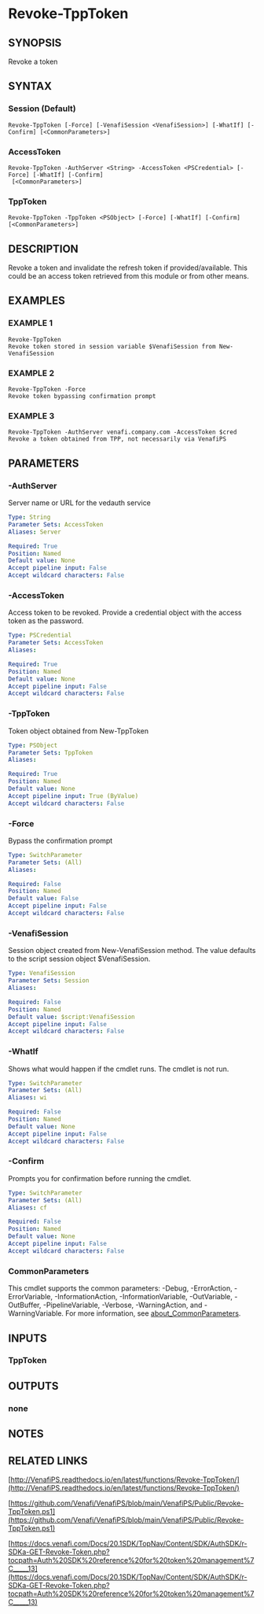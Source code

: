 # Revoke-TppToken

## SYNOPSIS
Revoke a token

## SYNTAX

### Session (Default)
```
Revoke-TppToken [-Force] [-VenafiSession <VenafiSession>] [-WhatIf] [-Confirm] [<CommonParameters>]
```

### AccessToken
```
Revoke-TppToken -AuthServer <String> -AccessToken <PSCredential> [-Force] [-WhatIf] [-Confirm]
 [<CommonParameters>]
```

### TppToken
```
Revoke-TppToken -TppToken <PSObject> [-Force] [-WhatIf] [-Confirm] [<CommonParameters>]
```

## DESCRIPTION
Revoke a token and invalidate the refresh token if provided/available.
This could be an access token retrieved from this module or from other means.

## EXAMPLES

### EXAMPLE 1
```
Revoke-TppToken
Revoke token stored in session variable $VenafiSession from New-VenafiSession
```

### EXAMPLE 2
```
Revoke-TppToken -Force
Revoke token bypassing confirmation prompt
```

### EXAMPLE 3
```
Revoke-TppToken -AuthServer venafi.company.com -AccessToken $cred
Revoke a token obtained from TPP, not necessarily via VenafiPS
```

## PARAMETERS

### -AuthServer
Server name or URL for the vedauth service

```yaml
Type: String
Parameter Sets: AccessToken
Aliases: Server

Required: True
Position: Named
Default value: None
Accept pipeline input: False
Accept wildcard characters: False
```

### -AccessToken
Access token to be revoked. 
Provide a credential object with the access token as the password.

```yaml
Type: PSCredential
Parameter Sets: AccessToken
Aliases:

Required: True
Position: Named
Default value: None
Accept pipeline input: False
Accept wildcard characters: False
```

### -TppToken
Token object obtained from New-TppToken

```yaml
Type: PSObject
Parameter Sets: TppToken
Aliases:

Required: True
Position: Named
Default value: None
Accept pipeline input: True (ByValue)
Accept wildcard characters: False
```

### -Force
Bypass the confirmation prompt

```yaml
Type: SwitchParameter
Parameter Sets: (All)
Aliases:

Required: False
Position: Named
Default value: False
Accept pipeline input: False
Accept wildcard characters: False
```

### -VenafiSession
Session object created from New-VenafiSession method. 
The value defaults to the script session object $VenafiSession.

```yaml
Type: VenafiSession
Parameter Sets: Session
Aliases:

Required: False
Position: Named
Default value: $script:VenafiSession
Accept pipeline input: False
Accept wildcard characters: False
```

### -WhatIf
Shows what would happen if the cmdlet runs.
The cmdlet is not run.

```yaml
Type: SwitchParameter
Parameter Sets: (All)
Aliases: wi

Required: False
Position: Named
Default value: None
Accept pipeline input: False
Accept wildcard characters: False
```

### -Confirm
Prompts you for confirmation before running the cmdlet.

```yaml
Type: SwitchParameter
Parameter Sets: (All)
Aliases: cf

Required: False
Position: Named
Default value: None
Accept pipeline input: False
Accept wildcard characters: False
```

### CommonParameters
This cmdlet supports the common parameters: -Debug, -ErrorAction, -ErrorVariable, -InformationAction, -InformationVariable, -OutVariable, -OutBuffer, -PipelineVariable, -Verbose, -WarningAction, and -WarningVariable. For more information, see [about_CommonParameters](http://go.microsoft.com/fwlink/?LinkID=113216).

## INPUTS

### TppToken
## OUTPUTS

### none
## NOTES

## RELATED LINKS

[http://VenafiPS.readthedocs.io/en/latest/functions/Revoke-TppToken/](http://VenafiPS.readthedocs.io/en/latest/functions/Revoke-TppToken/)

[https://github.com/Venafi/VenafiPS/blob/main/VenafiPS/Public/Revoke-TppToken.ps1](https://github.com/Venafi/VenafiPS/blob/main/VenafiPS/Public/Revoke-TppToken.ps1)

[https://docs.venafi.com/Docs/20.1SDK/TopNav/Content/SDK/AuthSDK/r-SDKa-GET-Revoke-Token.php?tocpath=Auth%20SDK%20reference%20for%20token%20management%7C_____13](https://docs.venafi.com/Docs/20.1SDK/TopNav/Content/SDK/AuthSDK/r-SDKa-GET-Revoke-Token.php?tocpath=Auth%20SDK%20reference%20for%20token%20management%7C_____13)

